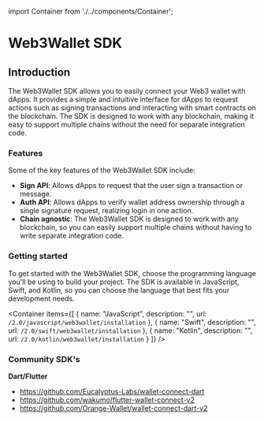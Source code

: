 import Container from './../components/Container';

# Web3Wallet SDK
## Introduction

The Web3Wallet SDK allows you to easily connect your Web3 wallet with dApps. It provides a simple and intuitive interface for dApps to request actions such as signing transactions and interacting with smart contracts on the blockchain. The SDK is designed to work with any blockchain, making it easy to support multiple chains without the need for separate integration code.

### Features

Some of the key features of the Web3Wallet SDK include:

- **Sign API**: Allows dApps to request that the user sign a transaction or message.
- **Auth API**: Allows dApps to verify wallet address ownership through a single signature request, realizing login in one action.
- **Chain agnostic**: The Web3Wallet SDK is designed to work with any blockchain, so you can easily support multiple chains without having to write separate integration code.

### Getting started

To get started with the Web3Wallet SDK, choose the programming language you'll be using to build your project. The SDK is available in JavaScript, Swift, and Kotlin, so you can choose the language that best fits your development needs.

<Container
items={[
{
name: "JavaScript",
description: "",
url: `/2.0/javascript/web3wallet/installation`
},
{
name: "Swift",
description: "",
url: `/2.0/swift/web3wallet/installation`
},
{
name: "Kotlin",
description: "",
url: `/2.0/kotlin/web3wallet/installation`
}
]}
/>

### Community SDK's

**Dart/Flutter**

- https://github.com/Eucalyptus-Labs/wallet-connect-dart
- https://github.com/wakumo/flutter-wallet-connect-v2
- https://github.com/Orange-Wallet/wallet-connect-dart-v2
